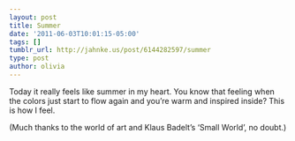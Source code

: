 ```yaml
---
layout: post
title: Summer
date: '2011-06-03T10:01:15-05:00'
tags: []
tumblr_url: http://jahnke.us/post/6144282597/summer
type: post
author: olivia
---
```


Today it really feels like summer in my heart. You know that feeling when the colors just start to flow again and you’re warm and inspired inside? This is how I feel. 

(Much thanks to the world of art and Klaus Badelt’s ‘Small World’, no doubt.)
